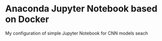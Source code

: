 # Anaconda Jupyter Notebook based on Docker

My configuration of simple Jupyter Notebook for CNN models seach

